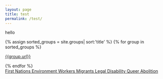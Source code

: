 ```yaml
---
layout: page
title: test
permalink: /test/
---
```

hello

{% assign sorted_groups = site.groups| sort:'title' %}
{% for group in sorted_groups %}
   <p><a href="{{group.url}}">{{group.url}}</a></p>
{% endfor %}

<div class="mb4">
    <a class="f5 br-pill dark-green no-underline ba grow pv2 ph3 dib mr3 bg-animate hover-bg-dark-green hover-white" href="#">
      First Nations
    </a>
    <a class="f5 br-pill dark-green no-underline ba grow pv2 ph3 dib mr3 bg-animate hover-bg-dark-green hover-white" href="#">
      Environment
    </a>
    <a class="f5 br-pill dark-green no-underline ba grow pv2 ph3 dib mr3 bg-animate hover-bg-dark-green hover-white" href="#">
      Workers
    </a>
    <a class="f5 br-pill dark-green no-underline ba grow pv2 ph3 dib mr3 bg-animate hover-bg-dark-green hover-white" href="#">
      Migrants
    </a>
    <a class="f5 br-pill dark-green no-underline ba grow pv2 ph3 dib mr3 bg-animate hover-bg-dark-green hover-white" href="#">
      Legal
    </a>
    <a class="f5 br-pill dark-green no-underline ba grow pv2 ph3 dib mr3 bg-animate hover-bg-dark-green hover-white" href="#">
      Disability
    </a>
    <a class="f5 br-pill dark-green no-underline ba grow pv2 ph3 dib mr3 bg-animate hover-bg-dark-green hover-white" href="#">
      Queer
    </a>
    <a class="f5 br-pill dark-green no-underline ba grow pv2 ph3 dib mr3 bg-animate hover-bg-dark-green hover-white" href="#">
      Abolition
    </a>
</div>
